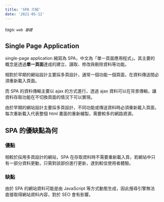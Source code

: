 ```yaml
---
title: 'SPA 介紹'
date: '2021-05-12'
---
```


###### tags: `web 基礎`

## Single Page Application

single-page application 縮寫為 SPA，中文為「單一頁面應用程式」。其主要的概念是透過**單一頁面**達成的建立、讀取、修改與刪除資料等功能。

相對於早期的網站設計主要採多頁設計，通常一個功能一個頁面，在資料傳送間必須重新載入頁面。

而 SPA 的資料傳輸主要以 ajax 的方式進行，透過 ajax 資料可以在背景傳輸，讓資料存取功能在不切換頁面的情況下可以實現。

由於早期的網站設計主要採多頁設計，不同功能或傳送資料時必須重新載入頁面，每次重新載入代表整個 html 畫面的重新繪製，需要較多的網路資源。

## SPA 的優缺點為何

### 優點

相較於採用多頁設計的網站，SPA 在存取資料時不需要重新載入頁，若網站中只有一部分資料更動，只需對該部份進行更新，達到較佳使用者體驗。

### 缺點

由於 SPA 的網站資料可能是由 JavaScript 等方式動態生成，因此搜尋引擎無法直接取得網站資料內容，對於 SEO 會有影響。
